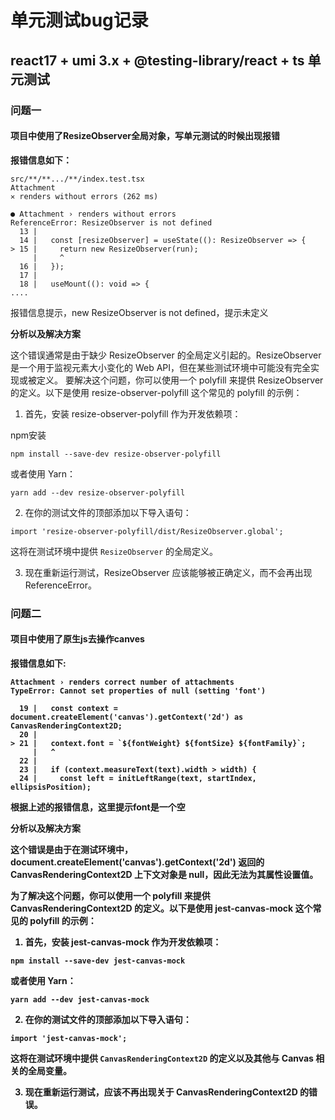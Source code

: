 # 单元测试bug记录

## react17 + umi 3.x + @testing-library/react  + ts 单元测试

### 问题一

#### 项目中使用了ResizeObserver全局对象，写单元测试的时候出现报错
<b>报错信息如下：</b>
```shell
src/**/**.../**/index.test.tsx
Attachment
✕ renders without errors (262 ms)

● Attachment › renders without errors
ReferenceError: ResizeObserver is not defined
  13 |
  14 |   const [resizeObserver] = useState((): ResizeObserver => {
> 15 |     return new ResizeObserver(run);
     |     ^
  16 |   });
  17 |
  18 |   useMount((): void => {
....
```
报错信息提示，new ResizeObserver is not defined，提示未定义

<b>分析以及解决方案</b>

这个错误通常是由于缺少 ResizeObserver 的全局定义引起的。ResizeObserver 是一个用于监视元素大小变化的 Web API，但在某些测试环境中可能没有完全实现或被定义。
要解决这个问题，你可以使用一个 polyfill 来提供 ResizeObserver 的定义。以下是使用 resize-observer-polyfill 这个常见的 polyfill 的示例：

1. 首先，安装 resize-observer-polyfill 作为开发依赖项：

npm安装

```shell
npm install --save-dev resize-observer-polyfill
```

或者使用 Yarn：

```shell
yarn add --dev resize-observer-polyfill
```

2. 在你的测试文件的顶部添加以下导入语句：

```tsx
import 'resize-observer-polyfill/dist/ResizeObserver.global';
```
这将在测试环境中提供 `ResizeObserver` 的全局定义。

3. 现在重新运行测试，ResizeObserver 应该能够被正确定义，而不会再出现 ReferenceError。


### 问题二

#### 项目中使用了原生js去操作canves 

<b>报错信息如下:<b/>

```shell
Attachment › renders correct number of attachments
TypeError: Cannot set properties of null (setting 'font')

  19 |   const context = document.createElement('canvas').getContext('2d') as CanvasRenderingContext2D;
  20 |
> 21 |   context.font = `${fontWeight} ${fontSize} ${fontFamily}`;
     |   ^
  22 |
  23 |   if (context.measureText(text).width > width) {
  24 |     const left = initLeftRange(text, startIndex, ellipsisPosition);
```
根据上述的报错信息，这里提示font是一个空

<b>分析以及解决方案</b>

这个错误是由于在测试环境中，document.createElement('canvas').getContext('2d') 返回的 CanvasRenderingContext2D 上下文对象是 null，因此无法为其属性设置值。

为了解决这个问题，你可以使用一个 polyfill 来提供 CanvasRenderingContext2D 的定义。以下是使用 jest-canvas-mock 这个常见的 polyfill 的示例：

1. 首先，安装 jest-canvas-mock 作为开发依赖项：

```shell
npm install --save-dev jest-canvas-mock
```

或者使用 Yarn：

```shell
yarn add --dev jest-canvas-mock
```

2. 在你的测试文件的顶部添加以下导入语句：

```tsx
import 'jest-canvas-mock';
```

这将在测试环境中提供 `CanvasRenderingContext2D` 的定义以及其他与 Canvas 相关的全局变量。

3. 现在重新运行测试，应该不再出现关于 CanvasRenderingContext2D 的错误。

